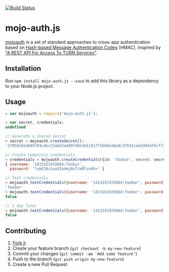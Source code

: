 [![Build Status](https://travis-ci.org/mojolingo/mojo-auth.js.svg?branch=develop)](http://travis-ci.org/mojolingo/mojo-auth.js)

# mojo-auth.js

[mojoauth](http://mojolingo.com/mojoauth) is a set of standard approaches to cross-app authentication based on [Hash-based Message Authentication Codes](http://en.wikipedia.org/wiki/Hash-based_message_authentication_code) (HMAC), inspired by ["A REST API For Access To TURN Services"](http://tools.ietf.org/html/draft-uberti-behave-turn-rest).

## Installation

Run `npm install mojo-auth.js --save` to add this library as a dependency to your Node.js project.

## Usage

```javascript
> var mojoauth = require('mojo-auth.js');

> var secret, credentials;
undefined

// Generate a shared secret
> secret = mojoauth.createSecret();
'27058c65ab05794cdec23abb2ad49f402e011d1ff56b61d4a4c37032ced2d94df6cff260c4fee814d1f9ea35fa7a2962332f0b2c5415e753b329c328a62c86f8'

// Create temporary credentials
> credentials = mojoauth.createCredentials({id: 'foobar', secret: secret});
{ username: '1413151933064:foobar',
  password: 'lvpE3AcLea5Io4mj8xT/eMlvw9k=' }

// Test credentials
> mojoauth.testCredentials({username: '1413151933064:foobar', password: 'lvpE3AcLea5Io4mj8xT/eMlvw9k='}, secret);
'foobar'
> mojoauth.testCredentials({username: '1413151933064:foobar', password: 'wrongpassword'}, secret);
false

// 1 day later
> mojoauth.testCredentials({username: '1413151933064:foobar', password: 'lvpE3AcLea5Io4mj8xT/eMlvw9k='}, secret);
false
```

## Contributing

1. [Fork it](https://github.com/mojolingo/mojo_auth.js/fork)
2. Create your feature branch (`git checkout -b my-new-feature`)
3. Commit your changes (`git commit -am 'Add some feature'`)
4. Push to the branch (`git push origin my-new-feature`)
5. Create a new Pull Request
